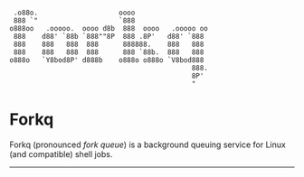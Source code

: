 ```

 .o88o.                    oooo                   
 888 `"                    `888                   
o888oo   .ooooo.  oooo d8b  888  oooo   .ooooo oo 
 888    d88' `88b `888""8P  888 .8P'   d88' `888  
 888    888   888  888      888888.    888   888  
 888    888   888  888      888 `88b.  888   888  
o888o   `Y8bod8P' d888b    o888o o888o `V8bod888  
                                             888. 
                                             8P'  
                                             "    
```
# Forkq

Forkq (pronounced _fork queue_) is a background queuing service for Linux (and
compatible) shell jobs.

----
[//]: # ( vim: set ts=4 sw=4 et cindent tw=80 ai si syn=markdown ft=markdown: )

